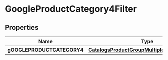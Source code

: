 

# GoogleProductCategory4Filter

## Properties

Name | Type | Description | Notes
------------ | ------------- | ------------- | -------------
**gOOGLEPRODUCTCATEGORY4** | [**CatalogsProductGroupMultipleStringListCriteria**](.md) |  | 




